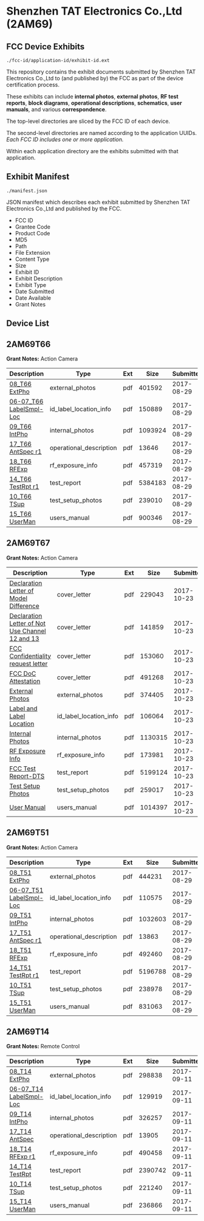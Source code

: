 # Shenzhen TAT Electronics Co.,Ltd (2AM69)
## FCC Device Exhibits

```
./fcc-id/application-id/exhibit-id.ext
```

This repository contains the exhibit documents submitted by Shenzhen TAT Electronics Co.,Ltd to (and published by) the FCC as part of the device certification process.

These exhibits can include **internal photos**, **external photos**, **RF test reports**, **block diagrams**, **operational descriptions**, **schematics**, **user manuals**, and various **correspondence**.

The top-level directories are sliced by the FCC ID of each device.

The second-level directories are named according to the application UUIDs. *Each FCC ID includes one or more application.*

Within each application directory are the exhibits submitted with that application. 

## Exhibit Manifest

```
./manifest.json
```

JSON manifest which describes each exhibit submitted by Shenzhen TAT Electronics Co.,Ltd and published by the FCC.

- FCC ID
- Grantee Code
- Product Code
- MD5
- Path
- File Extension
- Content Type
- Size
- Exhibit ID
- Exhibit Description
- Exhibit Type
- Date Submitted
- Date Available
- Grant Notes

## Device List
## 2AM69T66
**Grant Notes:** Action Camera

| Description | Type | Ext | Size | Submitted | Available |
| ----------- | ---- | --- | ---- | --------- | --------- |
| [08_T66 ExtPho](2AM69T66/e98086b451fb115067f01389524ca414/3532270.pdf) | external_photos | pdf | 401592 | 2017-08-29 | 2017-08-29 |
| [06-07_T66 LabelSmpl-Loc](2AM69T66/e98086b451fb115067f01389524ca414/3532269.pdf) | id_label_location_info | pdf | 150889 | 2017-08-29 | 2017-08-29 |
| [09_T66 IntPho](2AM69T66/e98086b451fb115067f01389524ca414/3532272.pdf) | internal_photos | pdf | 1093924 | 2017-08-29 | 2017-08-29 |
| [17_T66 AntSpec r1](2AM69T66/e98086b451fb115067f01389524ca414/3532280.pdf) | operational_description | pdf | 13646 | 2017-08-29 | 2017-08-29 |
| [18_T66 RFExp](2AM69T66/e98086b451fb115067f01389524ca414/3532281.pdf) | rf_exposure_info | pdf | 457319 | 2017-08-29 | 2017-08-29 |
| [14_T66 TestRpt r1](2AM69T66/e98086b451fb115067f01389524ca414/3532277.pdf) | test_report | pdf | 5384183 | 2017-08-29 | 2017-08-29 |
| [10_T66 TSup](2AM69T66/e98086b451fb115067f01389524ca414/3532273.pdf) | test_setup_photos | pdf | 239010 | 2017-08-29 | 2017-08-29 |
| [15_T66 UserMan](2AM69T66/e98086b451fb115067f01389524ca414/3532278.pdf) | users_manual | pdf | 900346 | 2017-08-29 | 2017-08-29 |
## 2AM69T67
**Grant Notes:** Action Camera

| Description | Type | Ext | Size | Submitted | Available |
| ----------- | ---- | --- | ---- | --------- | --------- |
| [Declaration Letter of Model Difference](2AM69T67/6051aba751ff74a775d5d93f7d040c49/3614041.pdf) | cover_letter | pdf | 229043 | 2017-10-23 | 2017-10-23 |
| [Declaration Letter of Not Use Channel 12 and 13](2AM69T67/6051aba751ff74a775d5d93f7d040c49/3614042.pdf) | cover_letter | pdf | 141859 | 2017-10-23 | 2017-10-23 |
| [FCC Confidentiality request letter](2AM69T67/6051aba751ff74a775d5d93f7d040c49/3614047.pdf) | cover_letter | pdf | 153060 | 2017-10-23 | 2017-10-23 |
| [FCC DoC Attestation](2AM69T67/6051aba751ff74a775d5d93f7d040c49/3614048.pdf) | cover_letter | pdf | 491268 | 2017-10-23 | 2017-10-23 |
| [External Photos](2AM69T67/6051aba751ff74a775d5d93f7d040c49/3614046.pdf) | external_photos | pdf | 374405 | 2017-10-23 | 2017-10-23 |
| [Label and Label Location](2AM69T67/6051aba751ff74a775d5d93f7d040c49/3614051.pdf) | id_label_location_info | pdf | 106064 | 2017-10-23 | 2017-10-23 |
| [Internal Photos](2AM69T67/6051aba751ff74a775d5d93f7d040c49/3614050.pdf) | internal_photos | pdf | 1130315 | 2017-10-23 | 2017-10-23 |
| [RF Exposure Info](2AM69T67/6051aba751ff74a775d5d93f7d040c49/3614053.pdf) | rf_exposure_info | pdf | 173981 | 2017-10-23 | 2017-10-23 |
| [FCC Test Report-DTS](2AM69T67/6051aba751ff74a775d5d93f7d040c49/3614049.pdf) | test_report | pdf | 5199124 | 2017-10-23 | 2017-10-23 |
| [Test Setup Photos](2AM69T67/6051aba751ff74a775d5d93f7d040c49/3614055.pdf) | test_setup_photos | pdf | 259017 | 2017-10-23 | 2017-10-23 |
| [User Manual](2AM69T67/6051aba751ff74a775d5d93f7d040c49/3614056.pdf) | users_manual | pdf | 1014397 | 2017-10-23 | 2017-10-23 |
## 2AM69T51
**Grant Notes:** Action Camera

| Description | Type | Ext | Size | Submitted | Available |
| ----------- | ---- | --- | ---- | --------- | --------- |
| [08_T51 ExtPho](2AM69T51/d4ddb0304f3cd3762fa44b7aabc002bb/3532086.pdf) | external_photos | pdf | 444231 | 2017-08-29 | 2017-08-29 |
| [06-07_T51 LabelSmpl-Loc](2AM69T51/d4ddb0304f3cd3762fa44b7aabc002bb/3532085.pdf) | id_label_location_info | pdf | 110575 | 2017-08-29 | 2017-08-29 |
| [09_T51 IntPho](2AM69T51/d4ddb0304f3cd3762fa44b7aabc002bb/3532087.pdf) | internal_photos | pdf | 1032603 | 2017-08-29 | 2017-08-29 |
| [17_T51 AntSpec r1](2AM69T51/d4ddb0304f3cd3762fa44b7aabc002bb/3532095.pdf) | operational_description | pdf | 13863 | 2017-08-29 | 2017-08-29 |
| [18_T51 RFExp](2AM69T51/d4ddb0304f3cd3762fa44b7aabc002bb/3532096.pdf) | rf_exposure_info | pdf | 492460 | 2017-08-29 | 2017-08-29 |
| [14_T51 TestRpt r1](2AM69T51/d4ddb0304f3cd3762fa44b7aabc002bb/3532092.pdf) | test_report | pdf | 5196788 | 2017-08-29 | 2017-08-29 |
| [10_T51 TSup](2AM69T51/d4ddb0304f3cd3762fa44b7aabc002bb/3532088.pdf) | test_setup_photos | pdf | 238978 | 2017-08-29 | 2017-08-29 |
| [15_T51 UserMan](2AM69T51/d4ddb0304f3cd3762fa44b7aabc002bb/3532093.pdf) | users_manual | pdf | 831063 | 2017-08-29 | 2017-08-29 |
## 2AM69T14
**Grant Notes:** Remote Control

| Description | Type | Ext | Size | Submitted | Available |
| ----------- | ---- | --- | ---- | --------- | --------- |
| [08_T14 ExtPho](2AM69T14/b6adcd1710048649ff80ea1639a468e5/3555935.pdf) | external_photos | pdf | 298838 | 2017-09-11 | 2017-09-12 |
| [06-07_T14 LabelSmpl-Loc](2AM69T14/b6adcd1710048649ff80ea1639a468e5/3555902.pdf) | id_label_location_info | pdf | 129919 | 2017-09-11 | 2017-09-12 |
| [09_T14 IntPho](2AM69T14/b6adcd1710048649ff80ea1639a468e5/3555960.pdf) | internal_photos | pdf | 326257 | 2017-09-11 | 2017-09-12 |
| [17_T14 AntSpec](2AM69T14/b6adcd1710048649ff80ea1639a468e5/3556104.pdf) | operational_description | pdf | 13905 | 2017-09-11 | 2017-09-12 |
| [18_T14 RFExp r1](2AM69T14/b6adcd1710048649ff80ea1639a468e5/3556106.pdf) | rf_exposure_info | pdf | 490458 | 2017-09-11 | 2017-09-12 |
| [14_T14 TestRpt](2AM69T14/b6adcd1710048649ff80ea1639a468e5/3556022.pdf) | test_report | pdf | 2390742 | 2017-09-11 | 2017-09-12 |
| [10_T14 TSup](2AM69T14/b6adcd1710048649ff80ea1639a468e5/3555975.pdf) | test_setup_photos | pdf | 221240 | 2017-09-11 | 2017-09-12 |
| [15_T14 UserMan](2AM69T14/b6adcd1710048649ff80ea1639a468e5/3556092.pdf) | users_manual | pdf | 236866 | 2017-09-11 | 2017-09-12 |
